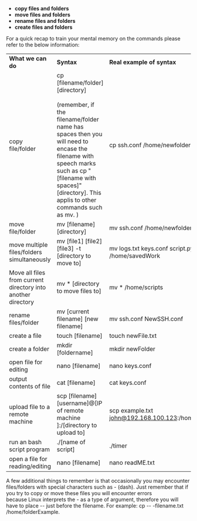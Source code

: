 - **copy files and folders**
- **move files and folders**
- **rename files and folders**
- **create files and folders**

For a quick recap to train your mental memory on the commands please refer to the below information:

  

|                                                              |                                                                                                                                                                                                                                                    |                                                    |
| ------------------------------------------------------------ | -------------------------------------------------------------------------------------------------------------------------------------------------------------------------------------------------------------------------------------------------- | -------------------------------------------------- |
| **What we can do**                                           | **Syntax**                                                                                                                                                                                                                                         | **Real example of syntax**                         |
| copy file/folder                                             | cp [filename/folder] [directory]<br><br>(remember, if the filename/folder name has spaces then you will need to encase the filename with speech marks such as cp "[filename with spaces]" [directory]. This applis to other commands such as mv. ) | cp ssh.conf /home/newfolder                        |
| move file/folder                                             | mv [filename] [directory]                                                                                                                                                                                                                          | mv ssh.conf /home/newfolder                        |
| move multiple files/folders simultaneously                   | mv [file1] [file2] [file3] -t [directory to move to]                                                                                                                                                                                               | mv logs.txt keys.conf script.py -t /home/savedWork |
| Move all files from current directory into another directory | mv * [directory to move files to]                                                                                                                                                                                                                  | mv * /home/scripts                                 |
| rename files/folder                                          | mv [current filename] [new filename]                                                                                                                                                                                                               | mv ssh.conf NewSSH.conf                            |
| create a file                                                | touch [filename]                                                                                                                                                                                                                                   | touch newFile.txt                                  |
| create a folder                                              | mkdir [foldername]                                                                                                                                                                                                                                 | mkdir newFolder                                    |
| open file for editing                                        | nano [filename]                                                                                                                                                                                                                                    | nano keys.conf                                     |
| output contents of file                                      | cat [filename]                                                                                                                                                                                                                                     | cat keys.conf                                      |
| upload file to a remote machine                              | scp [filename] [username]@[IP of remote machine ]:/[directory to upload to]                                                                                                                                                                        | scp example.txt john@192.168.100.123:/home/john/   |
| run an bash script program                                   | ./[name of script]                                                                                                                                                                                                                                 | ./timer                                            |
| open a file for reading/editing                              | nano [filename]                                                                                                                                                                                                                                    | nano readME.txt                                    |

A few additional things to remember is that occasionally you may encounter files/folders with special characters such as - (dash). Just remember that if you try to copy or move these files you will encounter errors because Linux interprets the - as a type of argument, therefore you will have to place -- just before the filename. For example: cp -- -filename.txt /home/folderExample.